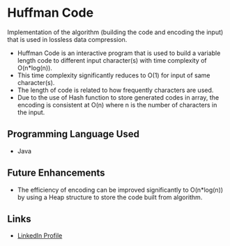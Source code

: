 # Huffman Code
Implementation of the algorithm (building the code and encoding the input) that is used in lossless data compression.
* Huffman Code is an interactive program that is used to build a variable length code to different input character(s) with time complexity of O(n*log(n)).
* This time complexity significantly reduces to O(1) for input of same character(s).
* The length of code is related to how frequently characters are used.
* Due to the use of Hash function to store generated codes in array, the encoding is consistent at O(n) where n is the number of characters in the input. 

## Programming Language Used
* Java
## Future Enhancements 
* The efficiency of encoding can be improved significantly to O(n*log(n)) by using a Heap structure to store the code built from algorithm. 
## Links
* [LinkedIn Profile](https://www.linkedin.com/in/singhperry01/)
